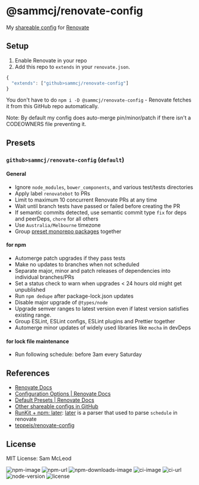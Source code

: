 # @sammcj/renovate-config

My [shareable config](https://renovatebot.com/docs/config-presets/) for [Renovate](https://renovatebot.com)

## Setup

1. Enable Renovate in your repo
2. Add this repo to `extends` in your `renovate.json`.

```js
{
  "extends": ["github>sammcj/renovate-config"]
}
```

You don't have to do `npm i -D @sammcj/renovate-config` - Renovate fetches it from this GitHub repo automatically.

Note: By default my config does auto-merge pin/minor/patch if there isn't a CODEOWNERS file preventing it.

## Presets

### `github>sammcj/renovate-config` (`default`)

#### General

- Ignore `node_modules`, `bower_components`, and various test/tests directories
- Apply label `renovatebot` to PRs
- Limit to maximum 10 concurrent Renovate PRs at any time
- Wait until branch tests have passed or failed before creating the PR
- If semantic commits detected, use semantic commit type `fix` for deps and peerDeps, `chore` for all others
- Use `Australia/Melbourne` timezone
- Group [preset monorepo packages](https://renovatebot.com/docs/presets-monorepo/) together

#### for npm

- Automerge patch upgrades if they pass tests
- Make no updates to branches when not scheduled
- Separate major, minor and patch releases of dependencies into individual branches/PRs
- Set a status check to warn when upgrades < 24 hours old might get unpublished
- Run `npm dedupe` after package-lock.json updates
- Disable major upgrade of `@types/node`
- Upgrade semver ranges to latest version even if latest version satisfies existing range.
- Group ESLint, ESLint configs, ESLint plugins and Prettier together
- Automerge minor updates of widely used libraries like `mocha` in devDeps

#### for lock file maintenance

- Run following schedule: before 3am every Saturday

## References

- [Renovate Docs](https://renovatebot.com/docs/)
- [Configuration Options \| Renovate Docs](https://renovatebot.com/docs/configuration-options/)
- [Default Presets \| Renovate Docs](https://renovatebot.com/docs/presets-default/)
- [Other shareable configs in GitHub](https://github.com/search?o=desc&q=%22renovate-config%22&s=stars&type=Repositories&utf8=%E2%9C%93)
- [RunKit \+ npm: later](https://npm.runkit.com/later): [later](https://www.npmjs.com/package/later) is a parser that used to parse `schedule` in renovate
- [teppeis/renovate-config](https://github.com/teppeis/renovate-config)

## License

MIT License: Sam McLeod

![npm-image](https://img.shields.io/npm/v/@sammcj/renovate-config.svg)
![npm-url](https://npmjs.org/package/@sammcj/renovate-config)
![npm-downloads-image](https://img.shields.io/npm/@sammcj/renovate-config.svg)
![ci-image](https://github.com/sammcj/renovate-config/workflows/test-and-publish/badge.svg)
![ci-url](https://github.com/sammcj/renovate-config/actions?query=workflow%3Aci)
![node-version](https://img.shields.io/badge/Node.js%20support-v16,v18-brightgreen.svg)
![license](https://img.shields.io/npm/l/@sammcj/renovate-config.svg)
